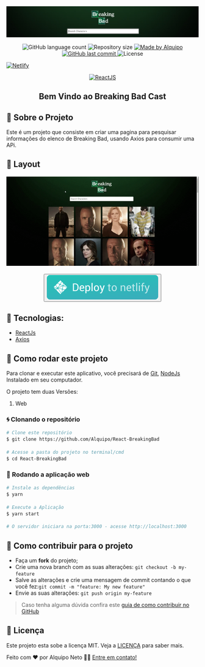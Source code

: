 <img alt="GoStack" src=".github/breakingBad-banner.png" />

<p align="center">

<img alt="GitHub language count" src="https://img.shields.io/github/languages/count/Alquipo/React-BreakingBad">

<img alt="Repository size" src="https://img.shields.io/github/repo-size/Alquipo/React-BreakingBad">

<a href="https://www.linkedin.com/in/alquiponeto/">
    <img alt="Made by Alquipo" src="https://img.shields.io/badge/made%20by-AlquipoNeto-blue">
</a>

<a href="https://github.com/Alquipo/React-BreakingBad/commits/master">
    <img alt="GitHub last commit" src="https://img.shields.io/github/last-commit/Alquipo/React-BreakingBad?color=blue">
</a>

<img alt="License" src="https://img.shields.io/badge/license-MIT-brightgreen?color=blue">
</p>

<a href="https://app.netlify.com/sites/alquipo-discord-clone/deploys">
    <img alt="Netlify" src="https://api.netlify.com/api/v1/badges/9d272332-9a77-4519-80d0-b9b1f9951e3b/deploy-status">
</a>

<p align="center">

<a href="https://reactjs.org/">
  <img alt="ReactJS" src="https://img.shields.io/static/v1?color=blue&label=React&message=JS&?style=plastic&logo=React">
</a>

</p>
<h2 align="center">
  Bem Vindo ao Breaking Bad Cast
</h2>

## 🚀 Sobre o Projeto

Este é um projeto que consiste em criar uma pagina para pesquisar informações do elenco de Breaking Bad, usando Axios para consumir uma APi.

## 🎨 Layout

<h4 align="center">
  <img alt="Layout" title="Layout" src=".github/layout.gif"/>
</h4>

<div align="center">

<button><a target="_blank" href="https://alquipo-breackingbadcast.netlify.app"><img alt="netlify" src=".github/netlify.svg" ></img></a></button>

</div>

## 🔨 Tecnologias:

- [ReactJs][reactjs]
- [Axios][axios]

## 🚀 Como rodar este projeto

Para clonar e executar este aplicativo, você precisará de [Git](https://git-scm.com), [NodeJs][nodejs] Instalado em seu computador.

O projeto tem duas Versões:

<!-- 1. Mobile ([Link do Repositório]) -->

1. Web

### 🌀 Clonando o repositório

```bash
# Clone este repositório
$ git clone https://github.com/Alquipo/React-BreakingBad

# Acesse a pasta do projeto no terminal/cmd
$ cd React-BreakingBad
```

### 🧭 Rodando a aplicação web

```bash
# Instale as dependências
$ yarn

# Execute a Aplicação
$ yarn start

# O servidor iniciara na porta:3000 - acesse http://localhost:3000
```

## 🤔 Como contribuir para o projeto

- Faça um **fork** do projeto;
- Crie uma nova branch com as suas alterações: `git checkout -b my-feature`
- Salve as alterações e crie uma mensagem de commit contando o que você fez:`git commit -m "feature: My new feature"`
- Envie as suas alterações: `git push origin my-feature`

> Caso tenha alguma dúvida confira este [guia de como contribuir no GitHub](https://github.com/firstcontributions/first-contributions)

## 📝 Licença

Este projeto esta sobe a licença MIT. Veja a [LICENÇA][license] para saber mais.

Feito com ❤️ por Alquipo Neto 👋🏽 [Entre em contato!](https://www.linkedin.com/in/alquiponeto/)

[nodejs]: https://nodejs.org/
[express]: https://expressjs.com/
[uuidv4]: https://www.npmjs.com/package/uuidv4
[nodemon]: https://www.npmjs.com/package/nodemon
[rs]: https://rocketseat.com.br
[license]: https://opensource.org/licenses/MIT
[postgres]: https://www.postgresql.org/
[multer]: https://www.npmjs.com/package/multer
[reactjs]: https://reactjs.org/
[axios]: https://www.npmjs.com/package/axios
[babel]: https://babeljs.io/
[webpack]: https://webpack.js.org/
[rs]: https://rocketseat.com.br
[license]: https://opensource.org/licenses/MIT
[typescript]: https://www.typescriptlang.org/
